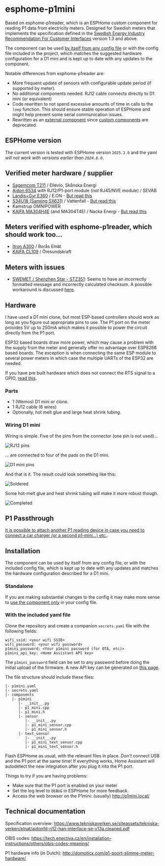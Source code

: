 # esphome-p1mini
Based on esphome-p1reader, which is an ESPHome custom component for reading P1 data from electricity meters. Designed for Swedish meters that implements the specification defined in the [Swedish Energy Industry Recommendation For Customer Interfaces](https://www.energiforetagen.se/forlag/elnat/branschrekommendation-for-lokalt-kundgranssnitt-for-elmatare/) version 1.3 and above.

The component can be used [by itself from any config file](component_only.md) or with the config file included in the project, which matches the suggested hardware configuration for a D1 mini and is kept up to date with any updates to the component.

Notable differences from esphome-p1reader are:
* More frequent update of sensors with configurable update period (if supported by meter).
* No additional components needed. RJ12 cable connects directly to D1 mini (or equivalent)
* Code rewritten to not spend excessive amounts of time in calls to the `loop` function. This should ensure stable operation of ESPHome and might help prevent some serial communication issues.
* Rewritten as an [external component](https://esphome.io/components/external_components) since [custom components](https://esphome.io/components/sensor/custom) are deprecated.

## ESPHome version
The current version is tested with ESPHome version `2025.2.0` and the yaml *will not work with versions earlier than `2024.6.0`*.

## Verified meter hardware / supplier
* [Sagemcom T211](https://www.ellevio.se/globalassets/content/el/elmatare-produktblad-b2c/ellevio_produktblad_fas3_t211_web2.pdf) / Ellevio, Skånska Energi
* [Aidon 6534](https://jonkopingenergi.se/storage/B9A468B538E9CF48DF5E276BDA7D2D12727D152110286963E9D603D67B849242/5009da534dbc44b6a34cb0bed31cfd5c/pdf/media/b53a4057862646cbb22702a847a291a2/Aidon%206534%20bruksansvisning.pdf) with RJ12/P1-port module (*not* RJ45/NVE module) / SEVAB
* [Landis+Gyr E360](https://eu.landisgyr.com/blog-se/e360-en-smart-matare-som-optimerarden-totala-agandekostnaden) / E.ON - [But read this](NO-RTS.md#landisgyr-e360)
* [S34U18 (Sanxing SX631)](https://www.vattenfalleldistribution.se/matarbyte/nya-elmataren/) / Vattenfall - [But read this](NO-RTS.md#s34u18-sanxing-sx631)
* Kamstrup OMNIPOWER
* [KAIFA MA304H4E](https://reko.nackaenergi.se/elmatarbyte/) (and MA304T4E) / Nacka Energi - [But read this](NO-RTS.md#kaifa-ma304t4e--ma304h4e)

## Meters verified with esphome-p1reader, which should work too...
* [Itron A300](https://boraselnat.se/elnat/elmatarbyte-2020-2021/sa-har-fungerar-din-nya-elmatare/) / Borås Elnät
* [KAIFA CL109](https://www.oresundskraft.se/dags-for-matarbyte/) / Öresundskraft

## Meters with issues
* [SWEMET / Shenzhen Star - STZ351](https://www.veab.se/globalassets/dokumentarkiv/manualer-och-skotselrad/anvandarmanual-elmatare-3-fas.pdf): Seems to have an incorrectly formatted message and incorrectly calculated checksum. A possible workaround is discussed [here](https://github.com/Beaky2000/esphome-p1mini/issues/26).

## Hardware
I have used a D1 mini clone, but most ESP-based controllers should work as long as you figure out appropriate pins to use. The P1 port on the meter provides 5V up to 250mA which makes it possible to power the circuit directly from the P1 port.

ESP32 based boards draw more power, which may cause a problem with the supply from the meter and generally offer no advantage over ESP8266 based boards. The exception is when connecting the same ESP module to several power meters in which case the multiple UARTs of the ESP32 are needed.

If you have pre built hardware which does not connect the RTS signal to a GPIO, [read this](NO-RTS.md#rts-not-attached-to-a-gpio).

### Parts
- 1 (Wemos) D1 mini or clone.
- 1 RJ12 cable (6 wires)
- Optionally, hot melt glue and large heat shrink tubing.

### Wiring D1 mini
Wiring is simple. Five of the pins from the connector (one pin is not used)...

![RJ12 pins](images/RJ12-pins.png)

... are connected to four of the pads on the D1 mini.

![D1 mini pins](images/D1mini-pins.png)

And that is it. The result could look something like this:

![Soldered](images/soldered.png)

Some hot-melt glue and heat shrink tubing will make it more robust though.

![Completed](images/completed.png)

## P1 Passthrough
[It is possible to attach another P1 reading device in case you need to connect a car charger (or a second p1-mini...) etc.](passthrough.md).

## Installation
The component can be used by itself from any config file, or with the included config file, which is kept up to date with any updates and matches the hardware configuration described for a D1 mini.

### Standalone
If you are making substantial changes to the config it may make more sense to [use the component only](component_only.md) in your config file. 

### With the included yaml file
Clone the repository and create a companion `secrets.yaml` file with the following fields:
```
wifi_ssid: <your wifi SSID>
wifi_password: <your wifi password>
p1mini_password: <Your p1mini password (for OTA, etc)>
p1mini_api_key: <Home Assistant API key>
```
The `p1mini_password` field can be set to any password before doing the initial upload of the firmware. A new API key can be generated on [this page](https://esphome.io/components/api.html).

The file structure should include these files:

```
|- p1mini.yaml
|- secrets.yaml
|- components
   |- p1mini
      |- __init__.py
      |- p1_mini.cpp
      |- p1_mini.h
      |- sensor
         |- __init__.py
         |- p1_mini_sensor.cpp
         |- p1_mini_sensor.h
      |- text_sensor
         |- __init__.py
         |- p1_mini_text_sensor.cpp
         |- p1_mini_text_sensor.h
```

Flash ESPHome as usual, with the relevant files in place. *Don't* connect USB and the P1 port at the same time! If everything works, Home Assistant will autodetect the new integration after you plug it into the P1 port.

Things to try if you are having problems:
* Make sure that the P1 port is enabled on your meter
* Set the log level to `DEBUG` in ESPHome for more feedback.
* Access the web browser on the P1mini: (usually) http://p1mini.local/

## Technical documentation
Specification overview:
https://www.tekniskaverken.se/siteassets/tekniska-verken/elnat/aidonfd-rj12-han-interface-se-v13a.cleaned.pdf

OBIS codes:
https://tech.enectiva.cz/en/installation-instructions/others/obis-codes-meaning/

P1 hardware info (in Dutch):
http://domoticx.com/p1-poort-slimme-meter-hardware/
